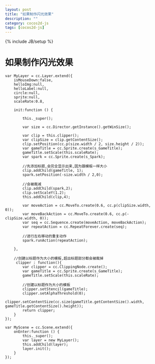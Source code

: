 ```yaml
---
layout: post
title: "如果制作闪光效果"
description: ""
category: cocos2d-js
tags: [cocos2d-js]
---
```

{% include JB/setup %}

如果制作闪光效果
========

    var MyLayer = cc.Layer.extend({
        isMouseDown:false,
        helloImg:null,
        helloLabel:null,
        circle:null,
        sprite:null,
        scaleRate:0.8,
     
        init:function () {
     
            this._super();
     
            var size = cc.Director.getInstance().getWinSize();
     
            var clip = this.clipper();
            var clipSize = clip.getContentSize();
            clip.setPosition(cc.p(size.width / 2, size.height / 2));
            var gameTitle = cc.Sprite.create(s_GameTitle);
            gameTitle.setScale(this.scaleRate);
            var spark = cc.Sprite.create(s_Spark);
            
            //先添加标题,会完全显示出来,因为跟模板一样大小
            clip.addChild(gameTitle, 1);
            spark.setPosition(-size.width / 2,0);
            
            //会被裁减
            clip.addChild(spark,2);
            clip.setScaleY(1.2);
            this.addChild(clip,4);
     
            var moveAction = cc.MoveTo.create(0.6, cc.p(clipSize.width, 0));
            var moveBackAction = cc.MoveTo.create(0.6, cc.p(-clipSize.width, 0));
            var seq = cc.Sequence.create(moveAction, moveBackAction);
            var repeatAction = cc.RepeatForever.create(seq);
            
            //进行左右移动的重复动作
            spark.runAction(repeatAction);
     
        },
        
        //创建以标题作为大小的模板,超出标题部分都会被裁掉
         clipper : function(){  
            var clipper = cc.ClippingNode.create();
            var gameTitle = cc.Sprite.create(s_GameTitle);
            gameTitle.setScale(this.scaleRate);
            
            //创建以标题作为大小的模板
            clipper.setStencil(gameTitle);
            clipper.setAlphaThreshold(0);
            clipper.setContentSize(cc.size(gameTitle.getContentSize().width, gameTitle.getContentSize().height));
            return clipper;
        }
    });
     
    var MyScene = cc.Scene.extend({
        onEnter:function () {
            this._super();
            var layer = new MyLayer();
            this.addChild(layer);
            layer.init();
        }
    });